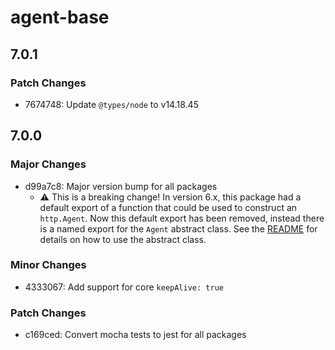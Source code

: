 # agent-base

## 7.0.1

### Patch Changes

- 7674748: Update `@types/node` to v14.18.45

## 7.0.0

### Major Changes

- d99a7c8: Major version bump for all packages
  - ⚠️ This is a breaking change! In version 6.x, this package had a default export of a function that could be used to construct an
    `http.Agent`. Now this default export has been removed, instead there is a named export for the `Agent` abstract class. See the
    [README](README.md) for details on how to use the abstract class.

### Minor Changes

- 4333067: Add support for core `keepAlive: true`

### Patch Changes

- c169ced: Convert mocha tests to jest for all packages
